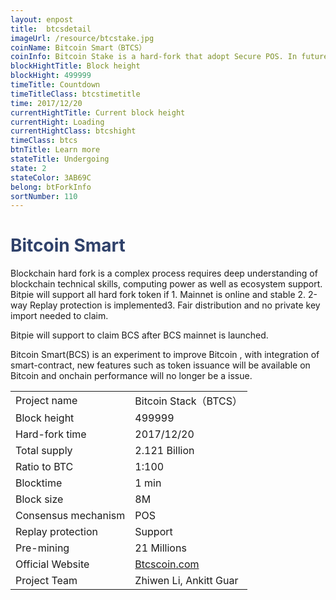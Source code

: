 ```yaml
---
layout: enpost
title:  btcsdetail
imageUrl: /resource/btcstake.jpg
coinName: Bitcoin Smart（BTCS）
coinInfo: Bitcoin Stake is a hard-fork that adopt Secure POS. In future , BTCS will be extended to support smart contract.
blockHightTitle: Block height
blockHight: 499999
timeTitle: Countdown
timeTitleClass: btcstimetitle
time: 2017/12/20
currentHightTitle: Current block height
currentHight: Loading
currentHightClass: btcshight
timeClass: btcs
btnTitle: Learn more
stateTitle: Undergoing
state: 2
stateColor: 3AB69C
belong: btForkInfo
sortNumber: 110
---
```

<h1 style="color: #2F416A">Bitcoin Smart</h1>
<p class="summarytxt">Blockchain hard fork is a complex process requires deep understanding of blockchain technical skills, computing power as well as ecosystem support. Bitpie will support all hard fork token if 1. Mainnet is online and stable 2. 2-way Replay protection is implemented3. Fair distribution and no private key import needed to claim.
</p>
<p>Bitpie will support to claim BCS after BCS mainnet is launched.
</p>
<p>Bitcoin Smart(BCS) is an experiment to improve Bitcoin , with integration of smart-contract, new features such as token issuance will be available on Bitcoin and onchain performance will no longer be a issue.
</p>
<table class="center">
  <tbody>
    <tr>
        <td class="tablehalf">Project name</td>
        <td class="tablehalf">Bitcoin Stack（BTCS）</td>
    </tr>
    <tr>
        <td>Block height</td>
        <td>499999</td>
    </tr>
    <tr>
        <td>Hard-fork time</td>
        <td>2017/12/20</td>
    </tr>
    <tr>
        <td>Total supply</td>
        <td>2.121 Billion</td>
    </tr>
    <tr>
        <td>Ratio to BTC</td>
        <td>1:100</td>
    </tr>
    <tr>
        <td>Blocktime</td>
        <td>1 min</td>
    </tr>
    <tr>
        <td>Block size</td>
        <td>8M</td>
    </tr>
    <tr>
        <td>Consensus mechanism</td>
        <td>POS</td>
    </tr>
    <tr>
        <td>Replay protection</td>
        <td>Support</td>
    </tr>
    <tr>
        <td>Pre-mining</td>
        <td>21 Millions</td>
    </tr>
    <tr>
        <td>Official Website</td>
        <td><a href="http://www.Btcscoin.com" target="_blank">Btcscoin.com</a></td>
    </tr>
    <tr>
        <td>Project Team</td>
        <td>Zhiwen Li, Ankitt Guar</td>
    </tr>
  </tbody>
</table>